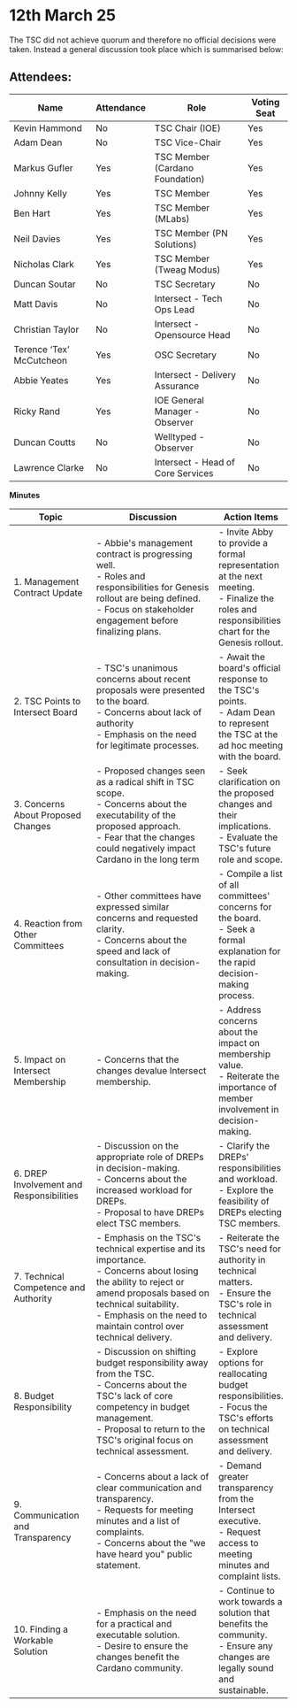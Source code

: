 # 12th March 25

The TSC did not achieve quorum and therefore no official decisions were taken. Instead a general discussion took place which is summarised below:&#x20;

## Attendees:

| Name                     | Attendance | Role                              | Voting Seat |
| ------------------------ | ---------- | --------------------------------- | ----------- |
| Kevin Hammond            | No         | TSC Chair (IOE)                   | Yes         |
| Adam Dean                | No         | TSC Vice-Chair                    | Yes         |
| Markus Gufler            | Yes        | TSC Member (Cardano Foundation)   | Yes         |
| Johnny Kelly             | Yes        | TSC Member                        | Yes         |
| Ben Hart                 | Yes        | TSC Member (MLabs)                | Yes         |
| Neil Davies              | Yes        | TSC Member (PN Solutions)         | Yes         |
| Nicholas Clark           | Yes        | TSC Member (Tweag Modus)          | Yes         |
| Duncan Soutar            | No         | TSC Secretary                     | No          |
| Matt Davis               | No         | Intersect - Tech Ops Lead         | No          |
| Christian Taylor         | No         | Intersect - Opensource Head       | No          |
| Terence ‘Tex’ McCutcheon | Yes        | OSC Secretary                     | No          |
| Abbie Yeates             | Yes        | Intersect - Delivery Assurance    | No          |
| Ricky Rand               | Yes        | IOE General Manager - Observer    | No          |
| Duncan Coutts            | No         | Welltyped - Observer              | No          |
| Lawrence Clarke          | No         | Intersect - Head of Core Services | No          |

**Minutes**

<table><thead><tr><th width="151">Topic</th><th width="308">Discussion</th><th>Action Items</th></tr></thead><tbody><tr><td>1. Management Contract Update</td><td>- Abbie's management contract is progressing well.<br>- Roles and responsibilities for Genesis rollout are being defined.<br>- Focus on stakeholder engagement before finalizing plans.</td><td>- Invite Abby to provide a formal representation at the next meeting.<br>- Finalize the roles and responsibilities chart for the Genesis rollout.</td></tr><tr><td>2. TSC Points to Intersect Board</td><td>- TSC's unanimous concerns about recent proposals were presented to the board.<br>- Concerns about lack of authority<br>- Emphasis on the need for legitimate processes.</td><td>- Await the board's official response to the TSC's points.<br>- Adam Dean to represent the TSC at the ad hoc meeting with the board.</td></tr><tr><td>3. Concerns About Proposed Changes</td><td>- Proposed changes seen as a radical shift in TSC scope.<br>- Concerns about the executability of the proposed approach.<br>- Fear that the changes could negatively impact Cardano in the long term</td><td>- Seek clarification on the proposed changes and their implications.<br>- Evaluate the TSC's future role and scope.</td></tr><tr><td>4. Reaction from Other Committees</td><td>- Other committees have expressed similar concerns and requested clarity.<br>- Concerns about the speed and lack of consultation in decision-making.</td><td>- Compile a list of all committees' concerns for the board.<br>- Seek a formal explanation for the rapid decision-making process.</td></tr><tr><td>5. Impact on Intersect Membership</td><td>- Concerns that the changes devalue Intersect membership.</td><td>- Address concerns about the impact on membership value.<br>- Reiterate the importance of member involvement in decision-making.</td></tr><tr><td>6. DREP Involvement and Responsibilities</td><td>- Discussion on the appropriate role of DREPs in decision-making.<br>- Concerns about the increased workload for DREPs.<br>- Proposal to have DREPs elect TSC members.</td><td>- Clarify the DREPs' responsibilities and workload.<br>- Explore the feasibility of DREPs electing TSC members.</td></tr><tr><td>7. Technical Competence and Authority</td><td>- Emphasis on the TSC's technical expertise and its importance.<br>- Concerns about losing the ability to reject or amend proposals based on technical suitability.<br>- Emphasis on the need to maintain control over technical delivery.</td><td>- Reiterate the TSC's need for authority in technical matters.<br>- Ensure the TSC's role in technical assessment and delivery.</td></tr><tr><td>8. Budget Responsibility</td><td>- Discussion on shifting budget responsibility away from the TSC.<br>- Concerns about the TSC's lack of core competency in budget management.<br>- Proposal to return to the TSC's original focus on technical assessment.</td><td>- Explore options for reallocating budget responsibilities.<br>- Focus the TSC's efforts on technical assessment and delivery.</td></tr><tr><td>9. Communication and Transparency</td><td>- Concerns about a lack of clear communication and transparency.<br>- Requests for meeting minutes and a list of complaints.<br>- Concerns about the "we have heard you" public statement.</td><td>- Demand greater transparency from the Intersect executive.<br>- Request access to meeting minutes and complaint lists.</td></tr><tr><td>10. Finding a Workable Solution</td><td>- Emphasis on the need for a practical and executable solution.<br>- Desire to ensure the changes benefit the Cardano community.</td><td>- Continue to work towards a solution that benefits the community.<br>- Ensure any changes are legally sound and sustainable.</td></tr></tbody></table>

